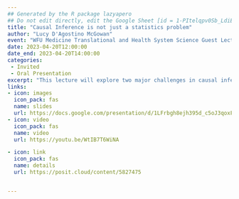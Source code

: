 ```yaml
---
## Generated by the R package lazyapero
## Do not edit directly, edit the Google Sheet [id = 1-PItelqpv0Sb_LdiEDqb8O3D_Roii5nVTL07IRVbRtA]
title: "Causal Inference is not just a statistics problem"
author: "Lucy D'Agostino McGowan"
event: "WFU Medicine Translational and Health System Science Guest Lecture 2023"
date: 2023-04-20T12:00:00
date_end: 2023-04-20T14:00:00
categories:
 - Invited
 - Oral Presentation
excerpt: "This lecture will explore two major challenges in causal inference: (1) how to determine which variables to adjust for and (2) how to assess the impact of unmeasured variables. The first half of the talk will showcase the Causal Quartet, which consists of four datasets that have the same statistical properties, but different true causal effects due to different ways in which the data was generated. Then we will discuss sensitivity analyses for unmeasured confounders, showcasing the tipr R package."
links:
- icon: images
  icon_pack: fas
  name: slides
  url: https://docs.google.com/presentation/d/1LFrbgh8ejh395d_c5oJ3qoxFduj_uG_u-sOiqHxsrM4/edit#slide=id.g22bbe59f70d_0_183
- icon: video
  icon_pack: fas
  name: video
  url: https://youtu.be/WtIB7T6WiNA

- icon: link
  icon_pack: fas
  name: details
  url: https://posit.cloud/content/5827475


---
```

